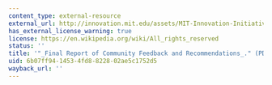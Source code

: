 ```yaml
---
content_type: external-resource
external_url: http://innovation.mit.edu/assets/MIT-Innovation-Initiative-Final-Report-Jan-2016.pdf
has_external_license_warning: true
license: https://en.wikipedia.org/wiki/All_rights_reserved
status: ''
title: '"_Final Report of Community Feedback and Recommendations_." (PDF - 6.5MB)'
uid: 6b07ff94-1453-4fd8-8228-02ae5c1752d5
wayback_url: ''
---
```

